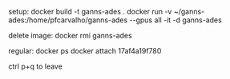 setup:
docker build -t ganns-ades .
docker run -v ~/ganns-ades:/home/pfcarvalho/ganns-ades --gpus all -it -d ganns-ades   

delete image:
docker rmi ganns-ades

regular:
docker ps
docker attach 17af4a19f780

ctrl p+q to leave